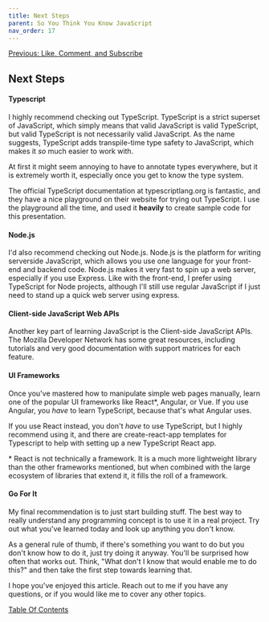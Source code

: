 ```yaml
---
title: Next Steps
parent: So You Think You Know JavaScript
nav_order: 17
---
```

[Previous: Like, Comment, and Subscribe](16-observables.md)

## Next Steps
#### Typescript
I highly recommend checking out TypeScript. TypeScript is a strict superset of JavaScript, which simply means that valid JavaScript is valid TypeScript, but valid TypeScript is not necessarily valid JavaScript. As the name suggests, TypeScript adds transpile-time type safety to JavaScript, which makes it _so_ much easier to work with.

At first it might seem annoying to have to annotate types everywhere, but it is extremely worth it, especially once you get to know the type system.

The official TypeScript documentation at typescriptlang.org is fantastic, and they have a nice playground on their website for trying out TypeScript. I use the playground all the time, and used it **heavily** to create sample code for this presentation.

#### Node.js
I'd also recommend checking out Node.js. Node.js is the platform for writing serverside JavaScript, which allows you use one language for your front-end and backend code. Node.js makes it very fast to spin up a web server, especially if you use Express. Like with the front-end, I prefer using TypeScript for Node projects, although I'll still use regular JavaScript if I just need to stand up a quick web server using express.

#### Client-side JavaScript Web APIs
Another key part of learning JavaScript is the Client-side JavaScript APIs. The Mozilla Developer Network has some great resources, including tutorials and very good documentation with support matrices for each feature.

#### UI Frameworks
Once you've mastered how to manipulate simple web pages manually, learn one of the popular UI frameworks like React*, Angular, or Vue. If you use Angular, you *have* to learn TypeScript, because that's what Angular uses.

If you use React instead, you don't _have_ to use TypeScript, but I highly recommend using it, and there are create-react-app templates for Typescript to help with setting up a new TypeScript React app.

\* React is not technically a framework. It is a much more lightweight library than the other frameworks mentioned, but when combined with the large ecosystem of libraries that extend it, it fills the roll of a framework.


#### Go For It
My final recommendation is to just start building stuff. The best way to really understand any programming concept is to use it in a real project. Try out what you've learned today and look up anything you don't know.

As a general rule of thumb, if there's something you want to do but you don't know how to do it, just try doing it anyway. You'll be surprised how often that works out. Think, "What don't I know that would enable me to do this?" and then take the first step towards learning that.

I hope you've enjoyed this article. Reach out to me if you have any questions, or if you would like me to cover any other topics.

[Table Of Contents](0-intro.md)
